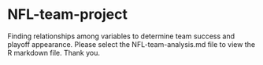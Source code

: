 # NFL-team-project
Finding relationships among variables to determine team success and playoff appearance. 
Please select the NFL-team-analysis.md file to view the R markdown file.  Thank you. 
